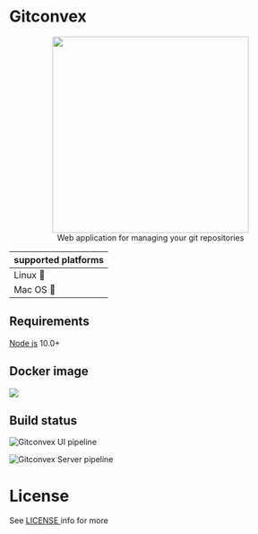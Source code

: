 # Gitconvex
<div align="center">
<div><img src="https://i.ibb.co/KL4PshV/gitconvex.png" width="350"></div>
<span>Web application for managing your git repositories </span>
</div>



|supported platforms|
|--|
|Linux :penguin:  |
|Mac OS  :apple: |

## Requirements

[Node js](https://nodejs.org/en/) 10.0+

## Docker image

[![](https://images.microbadger.com/badges/version/itassistors/gitconvex.svg)](https://microbadger.com/images/itassistors/gitconvex "gitconvex")

## Build status

![Gitconvex UI pipeline](https://github.com/neel1996/gitconvex/workflows/Gitconvex%20UI%20pipeline/badge.svg?branch=master)

![Gitconvex Server pipeline](https://github.com/neel1996/gitconvex-server/workflows/Gitconvex%20Server%20pipeline/badge.svg?branch=master)

# License

See [LICENSE ](LICENSE) info for more
